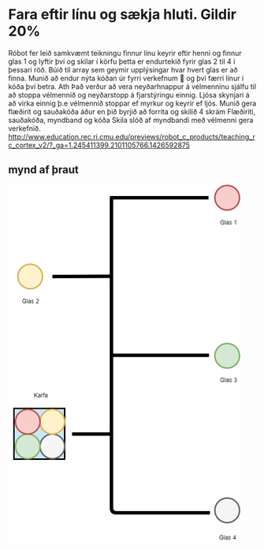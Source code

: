 # Fara eftir línu og sækja hluti. Gildir 20%
Róbot fer leið samkvæmt teikningu finnur línu keyrir eftir henni og finnur glas 1 og lyftir því og skilar í körfu þetta er endurtekið fyrir glas 2 til 4 í þessari röð. Búið til array sem geymir upplýsingar hvar hvert glas er að finna. 
Munið að endur nýta kóðan úr fyrri verkefnum  og því færri línur í kóða því betra.
Ath Það verður að vera neyðarhnappur á vélmenninu sjálfu til að stoppa vélmennið og neyðarstopp á fjarstýringu einnig. Ljósa skynjari á að virka einnig þ.e vélmennið stoppar ef myrkur og keyrir ef ljós.
Munið gera flæðirit og sauðakóða áður en þið byrjið að forrita og skilið 4 skrám
Flæðiriti, sauðakóða, myndband og kóða
Skila slóð af myndbandi með vélmenni gera verkefnið.
http://www.education.rec.ri.cmu.edu/previews/robot_c_products/teaching_rc_cortex_v2/?_ga=1.245411399.2101105766.1426592875
## mynd af þraut
![Braut](lager_fetch.png)
